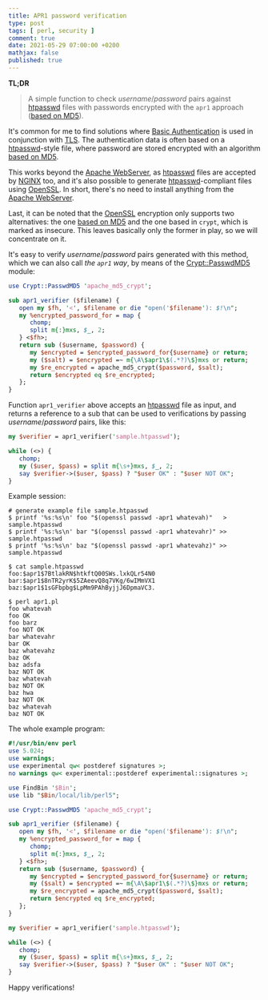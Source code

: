 ```yaml
---
title: APR1 password verification
type: post
tags: [ perl, security ]
comment: true
date: 2021-05-29 07:00:00 +0200
mathjax: false
published: true
---
```


**TL;DR**

> A simple function to check *username*/*password* pairs against
> [htpasswd][] files with passwords encrypted with the `apr1` approach
> ([based on MD5][]).

It's common for me to find solutions where [Basic Authentication][] is
used in conjunction with [TLS][]. The authentication data is often based
on a [htpasswd][]-style file, where password are stored encrypted with
an algorithm [based on MD5][].

This works beyond the [Apache WebServer][], as [htpasswd][] files are
accepted by [NGINX][] too, and it's also possible to generate
[htpasswd][]-compliant files using [OpenSSL][]. In short, there's no
need to install anything from the [Apache WebServer][].

Last, it can be noted that the [OpenSSL][] encryption only supports two
alternatives: the one [based on MD5][] and the one based in `crypt`,
which is marked as insecure. This leaves basically only the former in
play, so we will concentrate on it.

It's easy to verify *username*/*password* pairs generated with this
method, which we can also call *the `apr1` way*, by means of the
[Crypt::PasswdMD5][] module:

```perl
use Crypt::PasswdMD5 'apache_md5_crypt';

sub apr1_verifier ($filename) {
   open my $fh, '<', $filename or die "open('$filename'): $!\n";
   my %encrypted_password_for = map {
      chomp;
      split m{:}mxs, $_, 2;
   } <$fh>;
   return sub ($username, $password) {
      my $encrypted = $encrypted_password_for{$username} or return;
      my ($salt) = $encrypted =~ m{\A\$apr1\$(.*?)\$}mxs or return;
      my $re_encrypted = apache_md5_crypt($password, $salt);
      return $encrypted eq $re_encrypted;
   };
}
```

Function `apr1_verifier` above accepts an [htpasswd][] file as input,
and returns a reference to a sub that can be used to verifications by
passing *username*/*password* pairs, like this:

```perl
my $verifier = apr1_verifier('sample.htpasswd');

while (<>) {
   chomp;
   my ($user, $pass) = split m{\s+}mxs, $_, 2;
   say $verifier->($user, $pass) ? "$user OK" : "$user NOT OK";
}
```

Example session:

```shell
# generate example file sample.htpasswd
$ printf '%s:%s\n' foo "$(openssl passwd -apr1 whatevah)"   > sample.htpasswd
$ printf '%s:%s\n' bar "$(openssl passwd -apr1 whatevahr)" >> sample.htpasswd
$ printf '%s:%s\n' baz "$(openssl passwd -apr1 whatevahz)" >> sample.htpasswd

$ cat sample.htpasswd 
foo:$apr1$7BtlakRN$htkftQ00SWs.lxkQLr54N0
bar:$apr1$8nTR2yrK$5ZAeevQ8q7VKg/6wIMmVX1
baz:$apr1$1sGFbpbg$LpMm9PAhByjjJ6DpmaVC3.

$ perl apr1.pl 
foo whatevah
foo OK
foo barz
foo NOT OK
bar whatevahr
bar OK
baz whatevahz
baz OK
baz adsfa
baz NOT OK
baz whatevah
baz NOT OK
baz hwa
baz NOT OK
baz whatevah
baz NOT OK
```

The whole example program:

```perl
#!/usr/bin/env perl
use 5.024;
use warnings;
use experimental qw< postderef signatures >;
no warnings qw< experimental::postderef experimental::signatures >;

use FindBin '$Bin';
use lib "$Bin/local/lib/perl5";

use Crypt::PasswdMD5 'apache_md5_crypt';

sub apr1_verifier ($filename) {
   open my $fh, '<', $filename or die "open('$filename'): $!\n";
   my %encrypted_password_for = map {
      chomp;
      split m{:}mxs, $_, 2;
   } <$fh>;
   return sub ($username, $password) {
      my $encrypted = $encrypted_password_for{$username} or return;
      my ($salt) = $encrypted =~ m{\A\$apr1\$(.*?)\$}mxs or return;
      my $re_encrypted = apache_md5_crypt($password, $salt);
      return $encrypted eq $re_encrypted;
   };
}

my $verifier = apr1_verifier('sample.htpasswd');

while (<>) {
   chomp;
   my ($user, $pass) = split m{\s+}mxs, $_, 2;
   say $verifier->($user, $pass) ? "$user OK" : "$user NOT OK";
}
```

Happy verifications!


[htpasswd]: https://httpd.apache.org/docs/2.4/misc/password_encryptions.html
[Basic Authentication]: https://en.wikipedia.org/wiki/Basic_access_authentication
[based on MD5]: http://svn.apache.org/viewvc/apr/apr/trunk/crypto/apr_md5.c?view=markup
[Apache WebServer]: https://httpd.apache.org/
[OpenSSL]: https://www.openssl.org/
[NGINX]: https://www.nginx.com/
[Crypt::PasswdMD5]: https://metacpan.org/pod/Crypt::PasswdMD5
[TLS]: https://en.wikipedia.org/wiki/Transport_Layer_Security
